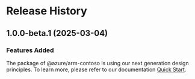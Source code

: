 # Release History
    
## 1.0.0-beta.1 (2025-03-04)

### Features Added

The package of @azure/arm-contoso is using our next generation design principles. To learn more, please refer to our documentation [Quick Start](https://aka.ms/azsdk/js/mgmt/quickstart).
